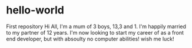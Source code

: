 # hello-world
First repository
Hi All, I'm a mum of 3 boys, 13,3 and 1. I'm happily married to my partner of 12 years. I'm now looking to start my career of as a front end developer, but with absoulty no computer abilities! wish me luck!
